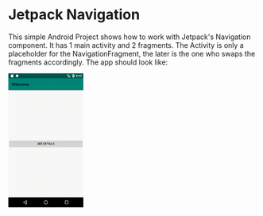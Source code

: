 # Jetpack Navigation

This simple Android Project shows how to work with Jetpack's Navigation component. It has 1 main activity and 2 fragments. The Activity is only a placeholder for the NavigationFragment, the later is the one who swaps the fragments accordingly. The app should look like:

<img src="https://raw.githubusercontent.com/leohackerman/jetpacknavigation/master/JetpackNavigation.gif" alt="Jetpack Navigation Demo" width="30%" height="30%">
